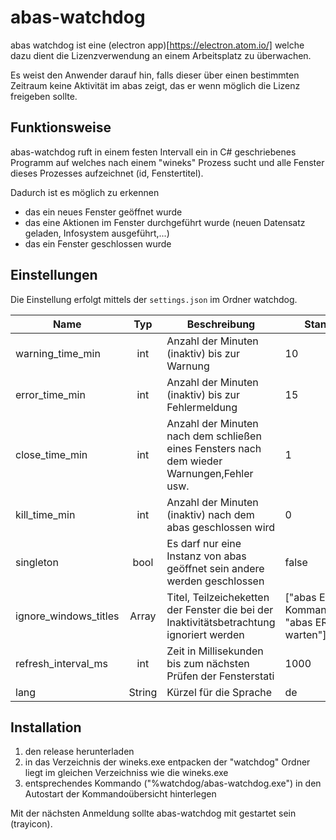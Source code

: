 
# abas-watchdog

abas watchdog ist eine (electron app)[https://electron.atom.io/] welche
dazu dient die Lizenzverwendung an einem Arbeitsplatz zu überwachen.

Es weist den Anwender darauf hin, falls dieser über einen bestimmten Zeitraum keine Aktivität im abas zeigt,
das er wenn möglich die Lizenz freigeben sollte.

## Funktionsweise

abas-watchdog ruft in einem festen Intervall ein in C# geschriebenes Programm auf
welches nach einem "wineks" Prozess sucht und alle Fenster dieses Prozesses
aufzeichnet (id, Fenstertitel).

Dadurch ist es möglich zu erkennen
- das ein neues Fenster geöffnet wurde
- das eine Aktionen im Fenster durchgeführt wurde (neuen Datensatz geladen, Infosystem ausgeführt,...)
- das ein Fenster geschlossen wurde

## Einstellungen

Die Einstellung erfolgt mittels der `settings.json` im Ordner watchdog.

| Name                  |   Typ  | Beschreibung                                                                                         | Standardwert                                   |
|-----------------------|:------:|------------------------------------------------------------------------------------------------------|------------------------------------------------|
| warning_time_min      |   int  | Anzahl der Minuten (inaktiv) bis zur Warnung                                                         |                       10                       |
| error_time_min        |   int  | Anzahl der Minuten (inaktiv) bis zur Fehlermeldung                                                   |                       15                       |
| close_time_min        |   int  | Anzahl der Minuten nach dem schließen eines Fensters nach dem wieder Warnungen,Fehler usw.           |                        1                       |
| kill_time_min         |   int  | Anzahl der Minuten (inaktiv) nach dem abas geschlossen wird                                          |                        0                       |
| singleton             |  bool  | Es darf nur eine Instanz von abas geöffnet sein andere werden geschlossen                            |                      false                     |
| ignore_windows_titles |  Array | Titel, Teilzeicheketten der Fenster die bei der Inaktivitätsbetrachtung ignoriert werden             | ["abas ERP Kommandoübersicht", "abas ERP", "bitte warten"] |
| refresh_interval_ms   |   int  | Zeit in Millisekunden bis zum nächsten Prüfen der Fensterstati                                       |                    1000                        |
| lang                  | String | Kürzel für die Sprache                                                                               |                     de                         |

## Installation

1. den release herunterladen
2. in das Verzeichnis der wineks.exe entpacken der "watchdog" Ordner liegt im gleichen Verzeichniss wie die wineks.exe
3. entsprechendes Kommando ("%watchdog/abas-watchdog.exe") in den Autostart der Kommandoübersicht hinterlegen

Mit der nächsten Anmeldung sollte abas-watchdog mit gestartet sein (trayicon).
